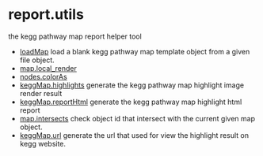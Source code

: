 ﻿# report.utils

the kegg pathway map report helper tool

+ [loadMap](report.utils/loadMap.1) load a blank kegg pathway map template object from a given file object.
+ [map.local_render](report.utils/map.local_render.1) 
+ [nodes.colorAs](report.utils/nodes.colorAs.1) 
+ [keggMap.highlights](report.utils/keggMap.highlights.1) generate the kegg pathway map highlight image render result
+ [keggMap.reportHtml](report.utils/keggMap.reportHtml.1) generate the kegg pathway map highlight html report
+ [map.intersects](report.utils/map.intersects.1) check object id that intersect with the current given map object.
+ [keggMap.url](report.utils/keggMap.url.1) generate the url that used for view the highlight result on kegg website.
